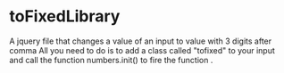 # toFixedLibrary
A jquery file that changes a value of an input to value with 3 digits after comma
All you need to do is to add a class called "tofixed" to your input and call the function numbers.init() to fire the function .
